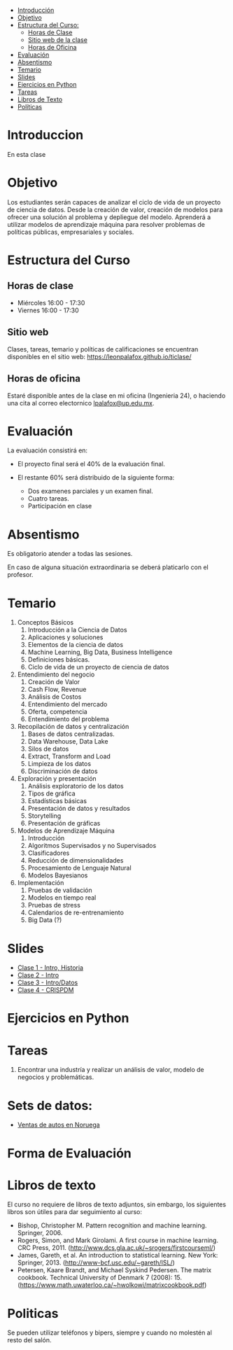 - [Introducción](#introduccion)
- [Objetivo](#objetivo)
- [Estructura del Curso:](#estrctura-del-curso)
  - [Horas de Clase](#horas-de-clase)
  - [Sitio web de la clase](#sitio-web)
  - [Horas de Oficina](#horas-de-oficina)
- [Evaluación](#evaluacion)
- [Absentismo](#absentismo)
- [Temario](#temario)
- [Slides](#slides)
- [Ejercicios en Python](#ejercicios-en-python)
- [Tareas](#tareas)
- [Libros de Texto](#libros-de-texto)
- [Políticas](#politicas)


# Introduccion

En esta clase 

# Objetivo

Los estudiantes serán capaces de analizar el ciclo de vida de un proyecto de ciencia de datos. Desde la creación de valor, creación de modelos para ofrecer una solución al problema y depliegue del modelo.
Aprenderá a utilizar modelos de aprendizaje máquina para resolver problemas de políticas públicas, empresariales y sociales.

# Estructura del Curso

## Horas de clase

- Miércoles 16:00 - 17:30
- Viernes 16:00 - 17:30

## Sitio web

Clases, tareas, temario y políticas de calificaciones se encuentran disponibles en el sitio web: https://leonpalafox.github.io/ticlase/


## Horas de oficina

Estaré disponible antes de la clase en mi oficina (Ingenieria 24), o haciendo una cita al correo electornico lpalafox@up.edu.mx.

# Evaluación

La evaluación consistirá en:

- El proyecto final será el 40% de la evaluación final.

- El restante 60% será distribuido de la siguiente forma:
  - Dos examenes parciales y un examen final. 
  - Cuatro tareas.
  - Participación en clase


# Absentismo
Es obligatorio atender a todas las sesiones.

En caso de alguna situación extraordinaria se deberá platicarlo con el profesor.

# Temario

1. Conceptos Básicos
    1. Introducción a la Ciencia de Datos
    2. Aplicaciones y soluciones
    3. Elementos de la ciencia de datos
    4. Machine Learning, Big Data, Business Intelligence
    5. Definiciones básicas.
    6. Ciclo de vida de un proyecto de ciencia de datos
2. Entendimiento del negocio
    1. Creación de Valor
    2. Cash Flow, Revenue
    3. Análisis de Costos
    4. Entendimiento del mercado
    5. Oferta, competencia
    6. Entendimiento del problema
3. Recopilación de datos y centralización
    1. Bases de datos centralizadas.
    2. Data Warehouse, Data Lake
    3. Silos de datos
    4. Extract, Transform and Load
    5. Limpieza de los datos
    6. Discriminación de datos
4. Exploración y presentación
    1. Análisis exploratorio de los datos
    2. Tipos de gráfica
    3. Estadísticas básicas
    4. Presentación de datos y resultados
    5. Storytelling
    6. Presentación de gráficas
5. Modelos de Aprendizaje Máquina
    1. Introducción
    2. Algoritmos Supervisados y no Supervisados
    3. Clasificadores
    4. Reducción de dimensionalidades
    5. Procesamiento de Lenguaje Natural
    6. Modelos Bayesianos
6. Implementación
    1. Pruebas de validación
    2. Modelos en tiempo real
    3. Pruebas de stress
    4. Calendarios de re-entrenamiento
    5. Big Data (?)








# Slides

- [Clase 1 - Intro, Historia](https://github.com/leonpalafox/ticlase/blob/master/Slides/Clase_1_2019.pdf)
- [Clase 2 - Intro](https://github.com/leonpalafox/ticlase/blob/master/Slides/Clase_2_2019.pptx)
- [Clase 3 - Intro/Datos](https://github.com/leonpalafox/ticlase/blob/master/Slides/Clase_3_2019.pptx)
- [Clase 4 - CRISPDM](https://github.com/leonpalafox/ticlase/blob/master/Slides/Clase_4_2019.pptx)

# Ejercicios en Python




# Tareas

1. Encontrar una industría y realizar un análisis de valor, modelo de negocios y problemáticas.

# Sets de datos:
- [Ventas de autos en Noruega]('https://raw.githubusercontent.com/leonpalafox/ticlase/master/Resources/Datasets/newcarsalesnorway/norway_new_car_sales_by_model.csv')


# Forma de Evaluación



# Libros de texto

El curso no requiere de libros de texto adjuntos, sin embargo, los siguientes libros son útiles para dar seguimiento al curso:

- Bishop, Christopher M. Pattern recognition and machine learning. Springer, 2006. 
- Rogers, Simon, and Mark Girolami. A first course in machine learning. CRC Press, 2011. (http://www.dcs.gla.ac.uk/~srogers/firstcourseml/)
- James, Gareth, et al. An introduction to statistical learning. New York: Springer, 2013. (http://www-bcf.usc.edu/~gareth/ISL/)
- Petersen, Kaare Brandt, and Michael Syskind Pedersen. The matrix cookbook. Technical University of Denmark 7 (2008): 15. (https://www.math.uwaterloo.ca/~hwolkowi/matrixcookbook.pdf)


# Politicas

Se pueden utilizar teléfonos y bipers, siempre y cuando no molestén al resto del salón.
